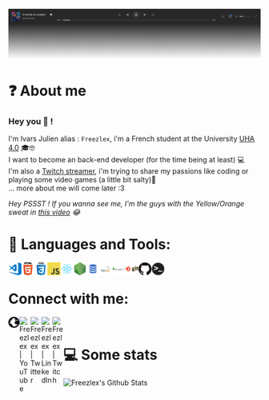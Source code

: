 ![Header](https://raw.githubusercontent.com/Freezlex/Freezlex/master/Img/BannerGithub2.png)

# **❓ About me**

### Hey you 👋 !

I'm Ivars Julien alias : `Freezlex`, i'm a French student at the University [UHA 4.0](https://www.uha4point0.fr/) 🎓🤓<br />
I want to become an back-end developer (for the time being at least) 💻<br />
I'm also a [Twitch streamer](https://www.twitch.tv/Freezlex_), i'm trying to share my passions like coding or playing some video games (a little bit salty)🧂<br />
... more about me will come later :3

*Hey PSSST ! If you wanna see me, I'm the guys with the Yellow/Orange sweat in [this video](https://youtu.be/t0tHwE4M3Rg) 😂*

# **🔧 Languages and Tools:**

<img align="left" alt="HTML5" width="26px" src="https://raw.githubusercontent.com/github/explore/80688e429a7d4ef2fca1e82350fe8e3517d3494d/topics/visual-studio-code/visual-studio-code.png"/>
<img align="left" alt="HTML5" width="26px" src="https://raw.githubusercontent.com/github/explore/80688e429a7d4ef2fca1e82350fe8e3517d3494d/topics/html/html.png" />
<img align="left" alt="CSS3" width="26px" src="https://raw.githubusercontent.com/github/explore/80688e429a7d4ef2fca1e82350fe8e3517d3494d/topics/css/css.png" />
<img align="left" alt="JavaScript" width="26px" src="https://raw.githubusercontent.com/github/explore/80688e429a7d4ef2fca1e82350fe8e3517d3494d/topics/javascript/javascript.png"/>
<img align="left" alt="React" width="26px" src="https://raw.githubusercontent.com/github/explore/80688e429a7d4ef2fca1e82350fe8e3517d3494d/topics/react/react.png" />
<img align="left" alt="Node.js" width="26px" src="https://raw.githubusercontent.com/github/explore/80688e429a7d4ef2fca1e82350fe8e3517d3494d/topics/nodejs/nodejs.png" />
<img align="left" alt="SQL" width="26px" src="https://raw.githubusercontent.com/github/explore/80688e429a7d4ef2fca1e82350fe8e3517d3494d/topics/sql/sql.png" />
<img align="left" alt="MySQL" width="26px" src="https://raw.githubusercontent.com/github/explore/80688e429a7d4ef2fca1e82350fe8e3517d3494d/topics/mysql/mysql.png" />
<img align="left" alt="MongoDB" width="26px" src="https://raw.githubusercontent.com/github/explore/80688e429a7d4ef2fca1e82350fe8e3517d3494d/topics/mongodb/mongodb.png" />
<img align="left" alt="Git" width="26px" src="https://raw.githubusercontent.com/github/explore/80688e429a7d4ef2fca1e82350fe8e3517d3494d/topics/git/git.png" />
<img align="left" alt="GitHub" width="26px" src="https://raw.githubusercontent.com/github/explore/78df643247d429f6cc873026c0622819ad797942/topics/github/github.png" />
<img align="left" alt="Terminal" width="26px" src="https://raw.githubusercontent.com/github/explore/80688e429a7d4ef2fca1e82350fe8e3517d3494d/topics/terminal/terminal.png" />

<br />

# Connect with me:

<img align="left" alt="Freezlex.com" width="22px" src="https://raw.githubusercontent.com/iconic/open-iconic/master/svg/globe.svg" />
<img align="left" alt="Freezlex | YouTube" width="22px" src="https://cdn.jsdelivr.net/npm/simple-icons@v3/icons/youtube.svg" />
<img align="left" alt="Freezlex | Twitter" width="22px" src="https://cdn.jsdelivr.net/npm/simple-icons@v3/icons/twitter.svg" />
<img align="left" alt="Freezlex | LinkedIn" width="22px" src="https://cdn.jsdelivr.net/npm/simple-icons@v3/icons/linkedin.svg" />
<img align="left" alt="Freezlex | Twitch" width="22px" src="https://cdn.jsdelivr.net/npm/simple-icons@v3/icons/instagram.svg" />

<br />

# **💻 Some stats**

<img align="left" alt="Freezlex's Github Stats" src="https://github-readme-stats.vercel.app/api?username=Freezlex&show_icons=true&hide_border=true&count_private=true" /><br />